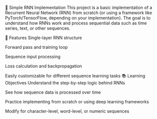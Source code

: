 🧠 Simple RNN Implementation
This project is a basic implementation of a Recurrent Neural Network (RNN) from scratch (or using a framework like PyTorch/TensorFlow, depending on your implementation). The goal is to understand how RNNs work and process sequential data such as time series, text, or other sequences.

🚀 Features
Single-layer RNN structure

Forward pass and training loop

Sequence input processing

Loss calculation and backpropagation

Easily customizable for different sequence learning tasks
📚 Learning Objectives
Understand the step-by-step logic behind RNNs

See how sequence data is processed over time

Practice implementing from scratch or using deep learning frameworks

Modify for character-level, word-level, or numeric sequences
